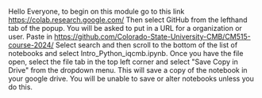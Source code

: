Hello Everyone, to begin on this module go to this link https://colab.research.google.com/
Then select GitHub from the lefthand tab of the popup. You will be asked to put in a URL for a organization or user.
Paste in https://github.com/Colorado-State-University-CMB/CM515-course-2024/
Select search and then scroll to the bottom of the list of notebooks and select Intro_Python_iqcmb.ipynb.
Once you have the file open, select the file tab in the top left corner and select "Save Copy in Drive" from the dropdown menu.
This will save a copy of the notebook in your google drive. You will be unable to save or alter notebooks unless you do this.

